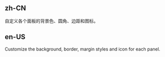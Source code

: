 ## zh-CN

自定义各个面板的背景色、圆角、边距和图标。

## en-US

Customize the background, border, margin styles and icon for each panel.
